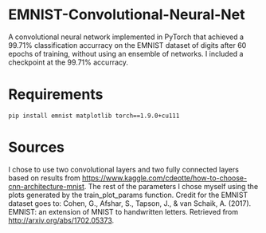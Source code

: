 # EMNIST-Convolutional-Neural-Net
A convolutional neural network implemented in PyTorch that achieved a 99.71% classification accurracy on the EMNIST dataset of digits after 60 epochs of training, without using an ensemble of networks. I included a checkpoint at the 99.71% accurracy.
# Requirements
```
pip install emnist matplotlib torch==1.9.0+cu111
```
# Sources
I chose to use two convolutional layers and two fully connected layers based on results from https://www.kaggle.com/cdeotte/how-to-choose-cnn-architecture-mnist. The rest of the parameters I chose myself using the plots generated by the train_plot_params function. Credit for the EMNIST dataset goes to: Cohen, G., Afshar, S., Tapson, J., & van Schaik, A. (2017). EMNIST: an extension of MNIST to handwritten letters. Retrieved from http://arxiv.org/abs/1702.05373.